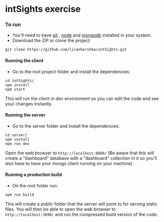 # intSights exercise

### To run

* You'll need to have [git](https://git-scm.com/) , [node](https://nodejs.org/en/) and [mongodb](https://www.mongodb.com/) installed in your system.
* Download the ZIP or clone the project:

```
git clone https://github.com/liranhershko/intSights.git
```

#### Running the client
* Go to the root project folder and install the dependencies:

```
cd intSights/
npm install
npm start
```
This will run the client in dev environment so you can edit the code and see your changes instantly.

#### Running the server
* Go to the server folder and install the dependencies:

```
cd server/
npm install
npm run dev
```

Open the web browser to `http://localhost:8888/` (Be aware that this will create a "dashboard" database with a "dashboard" collection in it so you'll also have to have your mongo client running on your machine).

#### Running a production build
* On the root folder run:

```
npm run build
```
This will create a public folder that the server will point to for serving static files.
You will then be able to open the web browser to `http://localhost:3090/` and run the compressed build version of the code.

